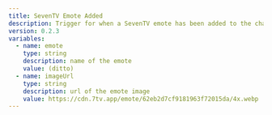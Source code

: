 ```yaml
---
title: SevenTV Emote Added
description: Trigger for when a SevenTV emote has been added to the channel
version: 0.2.3
variables:
  - name: emote
    type: string
    description: name of the emote
    value: (ditto)
  - name: imageUrl
    type: string
    description: url of the emote image
    value: https://cdn.7tv.app/emote/62eb2d7cf9181963f72015da/4x.webp
---
```

